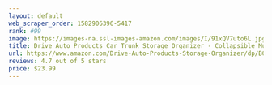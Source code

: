 ```yaml
---
layout: default 
﻿web_scraper_order: 1582906396-5417
rank: #99
image: https://images-na.ssl-images-amazon.com/images/I/91xQV7uto6L.jpg
title: Drive Auto Products Car Trunk Storage Organizer - Collapsible Multi-Compartment - Adjustable…
url: https://www.amazon.com/Drive-Auto-Products-Storage-Organizer/dp/B01F9IS2Y8/ref=zg_mw_automotive_99?_encoding=UTF8&psc=1&refRID=71P7PJZXCW0B4SNTTKSK
reviews: 4.7 out of 5 stars
price: $23.99 
---
```

